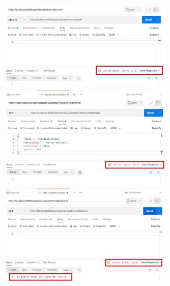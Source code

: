![deleteByTitle](https://github.com/mateodes/API-rest-FULL-Tutorials/blob/main/pruebas%20postman/deleteByTitle.jpg)

![updateByTitle](https://github.com/mateodes/API-rest-FULL-Tutorials/blob/main/pruebas%20postman/updateByTitle.jpg)

![getPrecioDelCurso](https://github.com/mateodes/API-rest-FULL-Tutorials/blob/main/pruebas%20postman/getPrecioDelCurso.jpg)
